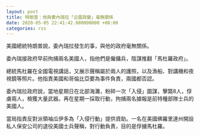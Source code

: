```yaml
---
layout: post
title: 特朗普：他與委內瑞拉「企圖政變」毫無關係
date: 2020-05-05 22:41:42.000000000 +08:00
categories: rss
---
```


美國總統特朗普說，委內瑞拉發生的事，與他的政府毫無關係。

委內瑞接政府早前拘捕兩名美國人，指他們是僱傭兵，陰謀推翻「馬杜羅政府」。

總統馬杜羅在全國電視講話，又展示聲稱屬於兩人的護照，以及漁船、對講機和夜視鏡等照片。他指責美國和哥倫比亞要為事件負責，兩國都否認。

委內瑞拉政府說，當地星期日在北部海灘，粉碎一次「入侵」圖謀，擊斃8人，俘虜兩人，檢獲大量武器。再在星期一採取行動，拘捕兩名據報是前特種部隊士兵的美國人。

當局指責反對派領袖瓜伊多為「入侵行動」提供資助。一名在美國佛羅里達州開設私人保安公司的退役美國士兵聲稱，對行動負責，目的是俘擄馬杜羅。
